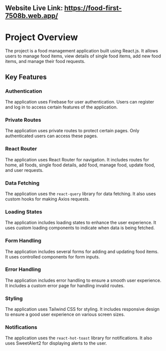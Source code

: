 ## Website Live Link: https://food-first-7508b.web.app/
# Project Overview
The project is a food management application built using React.js. It allows users to manage food items, view details of single food items, add new food items, and manage their food requests.

## Key Features

### Authentication
The application uses Firebase for user authentication. Users can register and log in to access certain features of the application.

### Private Routes
The application uses private routes to protect certain pages. Only authenticated users can access these pages.

### React Router
The application uses React Router for navigation. It includes routes for home, all foods, single food details, add food, manage food, update food, and user requests.

### Data Fetching
The application uses the `react-query` library for data fetching. It also uses custom hooks for making Axios requests.

### Loading States
The application includes loading states to enhance the user experience. It uses custom loading components to indicate when data is being fetched.

### Form Handling
The application includes several forms for adding and updating food items. It uses controlled components for form inputs.

### Error Handling
The application includes error handling to ensure a smooth user experience. It includes a custom error page for handling invalid routes.

### Styling
The application uses Tailwind CSS for styling. It includes responsive design to ensure a good user experience on various screen sizes.

### Notifications
The application uses the `react-hot-toast` library for notifications. It also uses SweetAlert2 for displaying alerts to the user.
